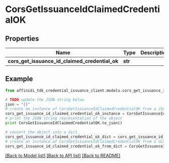 # CorsGetIssuanceIdClaimedCredentialOK

## Properties

| Name                                           | Type    | Description | Notes      |
| ---------------------------------------------- | ------- | ----------- | ---------- |
| **cors_get_issuance_id_claimed_credential_ok** | **str** |             | [optional] |

## Example

```python
from affinidi_tdk_credential_issuance_client.models.cors_get_issuance_id_claimed_credential_ok import CorsGetIssuanceIdClaimedCredentialOK

# TODO update the JSON string below
json = "{}"
# create an instance of CorsGetIssuanceIdClaimedCredentialOK from a JSON string
cors_get_issuance_id_claimed_credential_ok_instance = CorsGetIssuanceIdClaimedCredentialOK.from_json(json)
# print the JSON string representation of the object
print CorsGetIssuanceIdClaimedCredentialOK.to_json()

# convert the object into a dict
cors_get_issuance_id_claimed_credential_ok_dict = cors_get_issuance_id_claimed_credential_ok_instance.to_dict()
# create an instance of CorsGetIssuanceIdClaimedCredentialOK from a dict
cors_get_issuance_id_claimed_credential_ok_from_dict = CorsGetIssuanceIdClaimedCredentialOK.from_dict(cors_get_issuance_id_claimed_credential_ok_dict)
```

[[Back to Model list]](../README.md#documentation-for-models) [[Back to API list]](../README.md#documentation-for-api-endpoints) [[Back to README]](../README.md)
